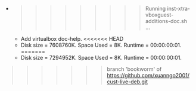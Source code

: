 * >>>>>>>>> Running inst-xtra-vboxguest-additions-doc.sh ...
  * Add virtualbox doc-help.
<<<<<<< HEAD
  * Disk size = 7608760K. Space Used = 8K. Runtime = 00:00:00:01.
=======
  * Disk size = 7294952K. Space Used = 8K. Runtime = 00:00:00:01.
>>>>>>> branch 'bookworm' of https://github.com/xuanngo2001/cust-live-deb.git
